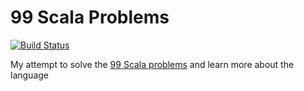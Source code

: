 # 99 Scala Problems

[![Build Status](https://travis-ci.org/jrglee/ninety-nine-scala-problems.svg?branch=master)](https://travis-ci.org/jrglee/ninety-nine-scala-problems)

My attempt to solve the [99 Scala problems](http://aperiodic.net/phil/scala/s-99/) and learn more about the language
